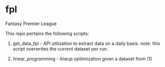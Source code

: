 # fpl
Fantasy Premier League

This repo pertains the following scripts:

1. get_data_fpl - API utilization to extract data on a daily basis. note: this script overwrites the current dataset per run.

2. linear_programming - lineup optiimization given a dataset from (1)
